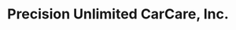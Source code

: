 ---
title: "Precision Unlimited CarCare, Inc."
url: /clinton/precision-unlimited-carcare-inc/
shop: Autowerkstatt
---